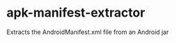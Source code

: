 apk-manifest-extractor
======================

Extracts the AndroidManifest.xml file from an Android jar